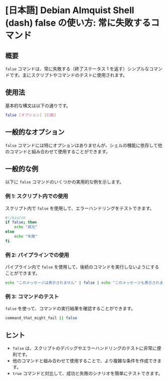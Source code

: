 # [日本語] Debian Almquist Shell (dash) false の使い方: 常に失敗するコマンド

## 概要
`false` コマンドは、常に失敗する（終了ステータス 1 を返す）シンプルなコマンドです。主にスクリプトやコマンドのテストに使用されます。

## 使用法
基本的な構文は以下の通りです。

```sh
false [オプション] [引数]
```

## 一般的なオプション
`false` コマンドには特にオプションはありませんが、シェルの機能に依存して他のコマンドと組み合わせて使用することができます。

## 一般的な例
以下に `false` コマンドのいくつかの実用的な例を示します。

### 例 1: スクリプト内での使用
スクリプト内で `false` を使用して、エラーハンドリングをテストできます。

```sh
#!/bin/sh
if false; then
    echo "成功"
else
    echo "失敗"
fi
```

### 例 2: パイプラインでの使用
パイプライン内で `false` を使用して、後続のコマンドを実行しないようにすることができます。

```sh
echo "このメッセージは表示されません" | false | echo "このメッセージも表示されません"
```

### 例 3: コマンドのテスト
`false` を使って、コマンドの実行結果を確認することができます。

```sh
command_that_might_fail || false
```

## ヒント
- `false` は、スクリプトのデバッグやエラーハンドリングのテストに非常に便利です。
- 他のコマンドと組み合わせて使用することで、より複雑な条件を作成できます。
- `true` コマンドと対比して、成功と失敗のシナリオを簡単にテストできます。